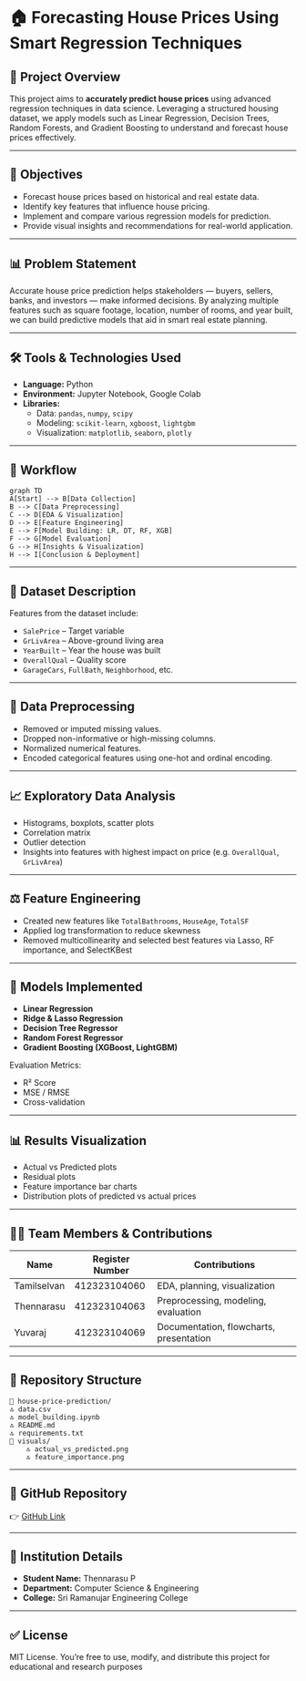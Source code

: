 # 🏠 Forecasting House Prices Using Smart Regression Techniques

## 📌 Project Overview

This project aims to **accurately predict house prices** using advanced regression techniques in data science. Leveraging a structured housing dataset, we apply models such as Linear Regression, Decision Trees, Random Forests, and Gradient Boosting to understand and forecast house prices effectively.

---

## 🎯 Objectives

- Forecast house prices based on historical and real estate data.
- Identify key features that influence house pricing.
- Implement and compare various regression models for prediction.
- Provide visual insights and recommendations for real-world application.

---

## 📊 Problem Statement

Accurate house price prediction helps stakeholders — buyers, sellers, banks, and investors — make informed decisions. By analyzing multiple features such as square footage, location, number of rooms, and year built, we can build predictive models that aid in smart real estate planning.

---

## 🛠 Tools & Technologies Used

- **Language:** Python  
- **Environment:** Jupyter Notebook, Google Colab  
- **Libraries:**
  - Data: `pandas`, `numpy`, `scipy`
  - Modeling: `scikit-learn`, `xgboost`, `lightgbm`
  - Visualization: `matplotlib`, `seaborn`, `plotly`

---

## 🔄 Workflow

```mermaid
graph TD
A[Start] --> B[Data Collection]
B --> C[Data Preprocessing]
C --> D[EDA & Visualization]
D --> E[Feature Engineering]
E --> F[Model Building: LR, DT, RF, XGB]
F --> G[Model Evaluation]
G --> H[Insights & Visualization]
H --> I[Conclusion & Deployment]
```

---

## 🧾 Dataset Description

Features from the dataset include:

- `SalePrice` – Target variable
- `GrLivArea` – Above-ground living area
- `YearBuilt` – Year the house was built
- `OverallQual` – Quality score
- `GarageCars`, `FullBath`, `Neighborhood`, etc.

---

## 🧹 Data Preprocessing

- Removed or imputed missing values.
- Dropped non-informative or high-missing columns.
- Normalized numerical features.
- Encoded categorical features using one-hot and ordinal encoding.

---

## 📈 Exploratory Data Analysis

- Histograms, boxplots, scatter plots
- Correlation matrix
- Outlier detection
- Insights into features with highest impact on price (e.g. `OverallQual`, `GrLivArea`)

---

## ⚖️ Feature Engineering

- Created new features like `TotalBathrooms`, `HouseAge`, `TotalSF`
- Applied log transformation to reduce skewness
- Removed multicollinearity and selected best features via Lasso, RF importance, and SelectKBest

---

## 🤖 Models Implemented

- **Linear Regression**
- **Ridge & Lasso Regression**
- **Decision Tree Regressor**
- **Random Forest Regressor**
- **Gradient Boosting (XGBoost, LightGBM)**

Evaluation Metrics:
- R² Score
- MSE / RMSE
- Cross-validation

---

## 📊 Results Visualization

- Actual vs Predicted plots
- Residual plots
- Feature importance bar charts
- Distribution plots of predicted vs actual prices

---

## 👨‍💼 Team Members & Contributions

| Name           | Register Number | Contributions |
|----------------|------------------|---------------|
| Tamilselvan    | 412323104060     | EDA, planning, visualization |
| Thennarasu     | 412323104063     | Preprocessing, modeling, evaluation |
| Yuvaraj        | 412323104069     | Documentation, flowcharts, presentation |

---

## 💎 Repository Structure

```
📁 house-price-prediction/
🔝 data.csv
🔝 model_building.ipynb
🔝 README.md
🔝 requirements.txt
📁 visuals/
    🔝 actual_vs_predicted.png
    🔝 feature_importance.png
```

---

## 🔗 GitHub Repository

👉 [GitHub Link](https://github.com/aut2341230187/House-price-prediction-.git)

---



## 📍 Institution Details

- **Student Name:** Thennarasu P
- **Department:** Computer Science & Engineering  
- **College:** Sri Ramanujar Engineering College  

---

## ✅ License

MIT License. You’re free to use, modify, and distribute this project for educational and research purposes
